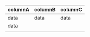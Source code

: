 ﻿
| columnA | columnB | columnC |
| :------ | :------ | :------ |
| data    | data    | data    | left over
| data    |         |         |||| left overs 
|         |         |         | left over    | left over
